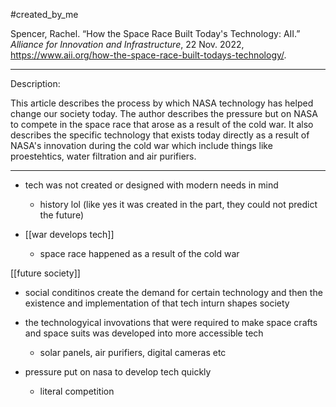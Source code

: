 #created_by_me 

Spencer, Rachel. “How the Space Race Built Today's Technology: AII.” _Alliance for Innovation and Infrastructure_, 22 Nov. 2022, https://www.aii.org/how-the-space-race-built-todays-technology/.

--- 
Description: 

This article describes the process by which NASA technology has helped change our society today. The author describes the pressure but on NASA to compete in the space race that arose as a result of the cold war. It also describes the specific technology that exists today directly as a result of NASA's  innovation during the cold war which include things like proestehtics, water filtration and air purifiers. 


--- 



- tech was not created or designed with modern needs in mind 
	- history lol (like yes it was created in the part, they could not predict the future)

- [[war develops tech]] 
	- space race happened as a result of the cold war 

[[future society]] 
- social conditinos create the demand for certain technology and then the existence and implementation of that tech inturn shapes society 

- the technologyical invovations that were required  to make space crafts and space suits was developed into more accessible tech
	- solar panels, air purifiers, digital cameras etc 

- pressure put on nasa to develop tech quickly 
	- literal competition 








